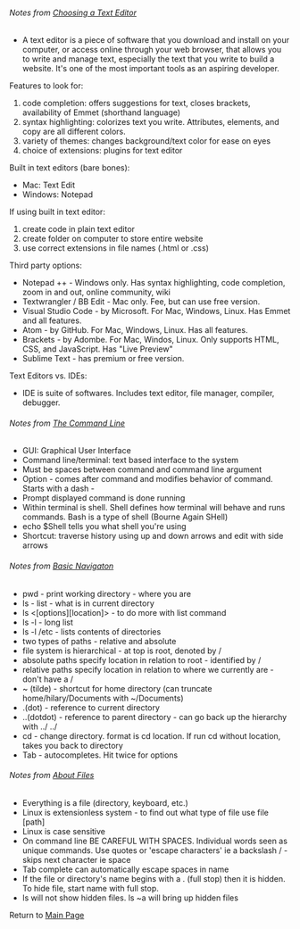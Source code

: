 ###### Notes from [Choosing a Text Editor](https://codefellows.github.io/code-102-guide/curriculum/class-02/Choosing-A-Text-Editor--The-Older-Coder.pdf)
- A text editor is a piece of software that you download and install on your computer, or access online through your web browser, that allows you to write and manage text, especially the text that you write to build a website. It's one of the most important tools as an aspiring developer.

Features to look for:
1. code completion: offers suggestions for text, closes brackets, availability of Emmet (shorthand language)
2. syntax highlighting: colorizes text you write. Attributes, elements, and copy are all different colors.
3. variety of themes: changes background/text color for ease on eyes
4. choice of extensions: plugins for text editor

Built in text editors (bare bones):
- Mac: Text Edit
- Windows: Notepad

If using built in text editor:
1. create code in plain text editor
2. create folder on computer to store entire website
3. use correct extensions in file names (.html or .css)

Third party options:
- Notepad ++ - Windows only. Has syntax highlighting, code completion, zoom in and out, online community, wiki
- Textwrangler / BB Edit - Mac only. Fee, but can use free version.
- Visual Studio Code - by Microsoft. For Mac, Windows, Linux. Has Emmet and all features.
- Atom - by GitHub. For Mac, Windows, Linux. Has all features.
- Brackets - by Adombe. For Mac, Windos, Linux. Only supports HTML, CSS, and JavaScript. Has "Live Preview"
- Sublime Text - has premium or free version.

Text Editors vs. IDEs:
 - IDE is suite of softwares. Includes text editor, file manager, compiler, debugger.
 
 ###### Notes from [The Command Line](https://ryanstutorials.net/linuxtutorial/commandline.php)
 - GUI: Graphical User Interface
 - Command line/terminal: text based interface to the system
 - Must be spaces between command and command line argument
 - Option - comes after command and modifies behavior of command. Starts with a dash -
 - Prompt displayed command is done running
 - Within terminal is shell. Shell defines how terminal will behave and runs commands. Bash is a type of shell (Bourne Again SHell)
 - echo $Shell tells you what shell you're using
 - Shortcut: traverse history using up and down arrows and edit with side arrows
 
 ###### Notes from [Basic Navigaton](https://ryanstutorials.net/linuxtutorial/navigation.php)
  - pwd - print working directory - where you are
  - ls - list - what is in current directory
  - ls <[options][location]> - to do more with list command
  - ls -l - long list 
  - ls -l /etc - lists contents of directories
  - two types of paths - relative and absolute
  - file system is hierarchical - at top is root, denoted by /
  - absolute paths specify location in relation to root - identified by /
  - relative paths specify location in relation to where we currently are - don't have a /
  - ~ (tilde) - shortcut for home directory (can truncate home/hilary/Documents with ~/Documents)
  - .(dot) - reference to current directory
  - ..(dotdot) - reference to parent directory - can go back up the hierarchy with ../ ../ 
  - cd - change directory. format is cd location. If run cd without location, takes you back to directory
  - Tab - autocompletes. Hit twice for options
  
  ###### Notes from [About Files](https://ryanstutorials.net/linuxtutorial/aboutfiles.php)
  - Everything is a file (directory, keyboard, etc.)
  - Linux is extensionless system - to find out what type of file use file [path]
  - Linux is case sensitive
  - On command line BE CAREFUL WITH SPACES. Individual words seen as unique commands. Use quotes or 'escape characters' ie a backslash / - skips next character ie space
  - Tab complete can automatically escape spaces in name
  - If the file or directory's name begins with a . (full stop) then it is hidden. To hide file, start name with full stop. 
  - ls will not show hidden files. ls ~a will bring up hidden files
  
  Return to [Main Page](README.md)
  
  
  
 
 

